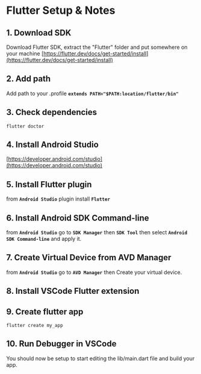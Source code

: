 # Flutter Setup & Notes

## 1. Download SDK

Download Flutter SDK, extract the "Flutter" folder and put somewhere on your machine
[https://flutter.dev/docs/get-started/install](https://flutter.dev/docs/get-started/install)

## 2. Add path

Add path to your .profile **`extends PATH="$PATH:location/flutter/bin"`**

## 3. Check dependencies

```
flutter doctor
```

## 4. Install Android Studio

[https://developer.android.com/studio](https://developer.android.com/studio)

## 5. Install Flutter plugin

from **`Android Studio`** plugin install **`Flutter`**

## 6. Install Android SDK Command-line

from **`Android Studio`** go to **`SDK Manager`** then **`SDK Tool`** then select **`Android SDK Command-line`** and apply it.

## 7. Create Virtual Device from AVD Manager

from **`Android Studio`** go to **`AVD Manager`** then Create your virtual device.

## 8. Install VSCode Flutter extension

## 9. Create flutter app

```
flutter create my_app
```

## 10. Run Debugger in VSCode

You should now be setup to start editing the lib/main.dart file and build your app.
